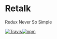 # Retalk

Redux Never So Simple

[![Travis](https://img.shields.io/travis/USER/REPO.svg)](https://travis-ci.org/nanxiaobei/retalk)[![npm](https://img.shields.io/npm/v/npm.svg)](https://www.npmjs.com/package/retalk)
